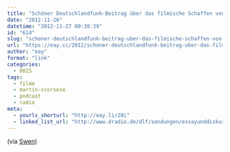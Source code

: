 ```yaml
---
title: "Schöner Deutschlandfunk-Beitrag über das filmische Schaffen von Martin Scorsese"
date: "2012-11-26"
datetime: "2012-11-27 00:38:39"
id: "614"
slug: "schoner-deutschlandfunk-beitrag-uber-das-filmische-schaffen-von-martin-scorsese"
url: "https://eay.cc/2012/schoner-deutschlandfunk-beitrag-uber-das-filmische-schaffen-von-martin-scorsese/"
author: "eay"
format: "link"
categories:
  - 0815
tags:
  - filme
  - martin-scorsese
  - podcast
  - radio
meta:
  - yourls_shorturl: "http://eay.li/20i"
  - linked_list_url: "http://www.dradio.de/dlf/sendungen/essayunddiskurs/1918184/"
---
```


(via [Swen](http://swen.antville.org/stories/2143224/))
